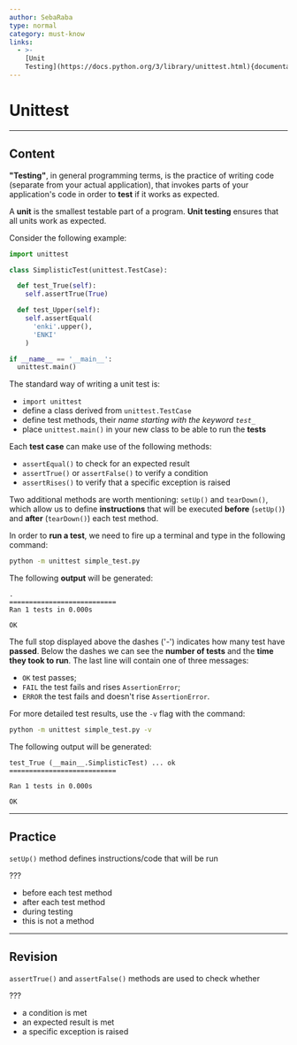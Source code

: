 ```yaml
---
author: SebaRaba
type: normal
category: must-know
links:
  - >-
    [Unit
    Testing](https://docs.python.org/3/library/unittest.html){documentation}
---
```


# Unittest


---

## Content

**"Testing"**, in general programming terms, is the practice of writing code (separate from your actual application), that invokes parts of your application's code in order to **test** if it works as expected.

A **unit** is the smallest testable part of a program. **Unit testing** ensures that all units work as expected.

Consider the following example:

```python
import unittest

class SimplisticTest(unittest.TestCase):

  def test_True(self):
    self.assertTrue(True)

  def test_Upper(self):
    self.assertEqual(
      'enki'.upper(),
      'ENKI'
    )

if __name__ == '__main__':
  unittest.main()
```

The standard way of writing a unit test is:

* `import unittest`
* define a class derived from `unittest.TestCase`
* define test methods, their *name starting with the keyword `test_`*
* place `unittest.main()` in your new class to be able to run the **tests**

Each **test case** can make use of the following methods:

* `assertEqual()` to check for an expected result
* `assertTrue()` or `assertFalse()` to verify a condition
* `assertRises()` to verify that a specific exception is raised

Two additional methods are worth mentioning: `setUp()` and `tearDown()`, which allow us to define **instructions** that will be executed **before** (`setUp()`) and **after** (`tearDown()`) each test method.

In order to **run a test**, we need to fire up a terminal and type in the following command:

```bash
python -m unittest simple_test.py
```

The following **output** will be generated:

```plain-text
.
===========================
Ran 1 tests in 0.000s

OK
```

The full stop displayed above the dashes ('-') indicates how many test have **passed**. Below the dashes we can see the **number of tests** and the **time they took to run**. The last line will contain one of three messages:

* `OK` test passes;
* `FAIL` the test fails and rises `AssertionError`;
* `ERROR` the test fails and doesn't rise `AssertionError`.

For more detailed test results, use the `-v` flag with the command:

```bash
python -m unittest simple_test.py -v
```

The following output will be generated:

```plain-text
test_True (__main__.SimplisticTest) ... ok
===========================

Ran 1 tests in 0.000s

OK
```


---

## Practice

`setUp()` method defines instructions/code that will be run

???

* before each test method
* after each test method
* during testing
* this is not a method


---

## Revision

`assertTrue()` and `assertFalse()` methods are used to check whether

???

* a condition is met
* an expected result is met
* a specific exception is raised
 
